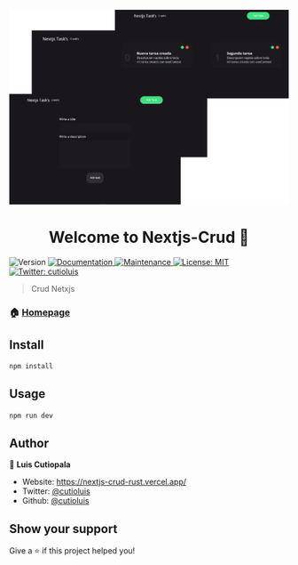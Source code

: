 [![image](https://raw.githubusercontent.com/cutioluis/nextjs-CRUD/main/src/images/background.png "image")](https://raw.githubusercontent.com/cutioluis/nextjs-CRUD/main/src/images/background.png "image")
<h1 align="center">Welcome to Nextjs-Crud 👋</h1>
<p>
  <img alt="Version" src="https://img.shields.io/badge/version-0.0.10-blue.svg?cacheSeconds=2592000" />
  <a href="https://github.com/SGarcia710/sgarcia-portfolio-nextjs#readme" target="_blank">
    <img alt="Documentation" src="https://img.shields.io/badge/documentation-yes-brightgreen.svg" />
  </a>
  <a href="https://github.com/SGarcia710/sgarcia-portfolio-nextjs/graphs/commit-activity" target="_blank">
    <img alt="Maintenance" src="https://img.shields.io/badge/Maintained%3F-yes-green.svg" />
  </a>
  <a href="https://github.com/SGarcia710/sgarcia-portfolio-nextjs/blob/master/LICENSE" target="_blank">
    <img alt="License: MIT" src="https://img.shields.io/github/license/SGarcia710/sgarcia-portfolio" />
  </a>
  <a href="https://twitter.com/cutioluis" target="_blank">
    <img alt="Twitter: cutioluis" src="https://img.shields.io/twitter/follow/cutioluis.svg?style=social" />
  </a>
</p>

> Crud Netxjs

### 🏠 [Homepage](https://nextjs-crud-rust.vercel.app/)

## Install

```sh
npm install
```

## Usage

```sh
npm run dev
```

## Author

👤 **Luis Cutiopala**

- Website: https://nextjs-crud-rust.vercel.app/
- Twitter: [@cutioluis](https://twitter.com/cutioluis)
- Github: [@cutioluis](https://github.com/cutioluis)

## Show your support

Give a ⭐️ if this project helped you!
